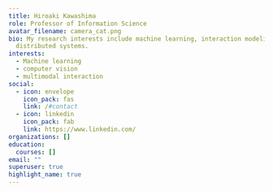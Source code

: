 ```yaml
---
title: Hiroaki Kawashima
role: Professor of Information Science
avatar_filename: camera_cat.png
bio: My research interests include machine learning, interaction modeling,
  distributed systems.
interests:
  - Machine learning
  - computer vision
  - multimodal interaction
social:
  - icon: envelope
    icon_pack: fas
    link: /#contact
  - icon: linkedin
    icon_pack: fab
    link: https://www.linkedin.com/
organizations: []
education:
  courses: []
email: ""
superuser: true
highlight_name: true
---
```

